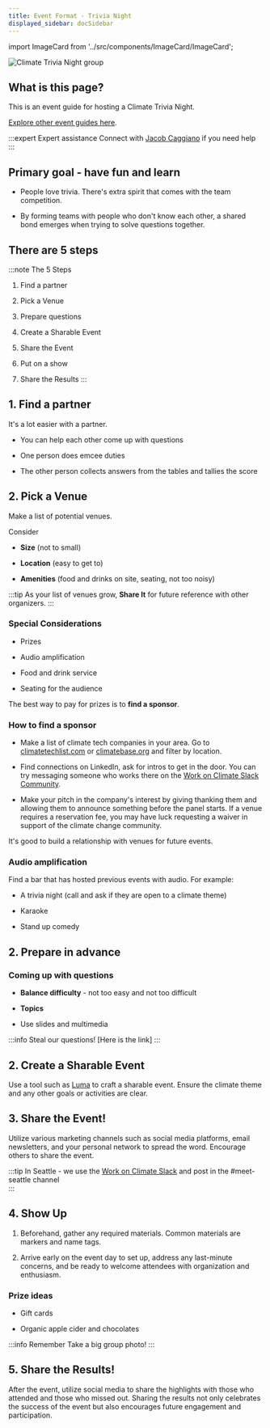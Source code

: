 ```yaml
---
title: Event Format - Trivia Night
displayed_sidebar: docSidebar
---
```

import ImageCard from '../src/components/ImageCard/ImageCard';

![Climate Trivia Night group](/img/climate-tech-trivia-night.jpg)

## What is this page?

This is an event guide for hosting a Climate Trivia Night.

[Explore other event guides here](event-guide).


:::expert Expert assistance
Connect with [Jacob Caggiano](https://linkedin.com/in/jacobcaggiano) if you need help
:::

## Primary goal - have fun and learn

- People love trivia. There's extra spirit that comes with the team competition.

- By forming teams with people who don't know each other, a shared bond emerges when trying to solve questions together.


## There are 5 steps

:::note The 5 Steps

1. Find a partner

2. Pick a Venue

3. Prepare questions

4. Create a Sharable Event

5. Share the Event

6. Put on a show

7. Share the Results
:::

## 1. Find a partner

It's a lot easier with a partner. 

- You can help each other come up with questions

- One person does emcee duties

- The other person collects answers from the tables and tallies the score


## 2. Pick a Venue

Make a list of potential venues.

Consider
- **Size** (not to small)

- **Location** (easy to get to)

- **Amenities** (food and drinks on site, seating, not too noisy)

:::tip
As your list of venues grow, **Share It** for future reference with other organizers.
:::


### Special Considerations

- Prizes

- Audio amplification

- Food and drink service

- Seating for the audience


The best way to pay for prizes is to **find a sponsor**.

### How to find a sponsor

- Make a list of climate tech companies in your area. Go to [climatetechlist.com](https://climatetechlist.com) or [climatebase.org](https://climatebase.org) and filter by location.

- Find connections on LinkedIn, ask for intros to get in the door. You can try messaging someone who works there on the [Work on Climate Slack Community](https://workonclimate.org).

- Make your pitch in the company's interest by giving thanking them and allowing them to announce something before the panel starts.
If a venue requires a reservation fee, you may have luck requesting a waiver in support of the climate change community.

It's good to build a relationship with venues for future events.

### Audio amplification

Find a bar that has hosted previous events with audio. For example:

- A trivia night (call and ask if they are open to a climate theme)

- Karaoke

- Stand up comedy

## 2. Prepare in advance

### Coming up with questions

- **Balance difficulty** - not too easy and not too difficult

- **Topics**

- Use slides and multimedia


:::info Steal our questions!
[Here is the link]
:::


## 2. Create a Sharable Event
Use a tool such as [Luma](https://lu.ma) to craft a sharable event. Ensure the climate theme and any other goals or activities are clear.

## 3. Share the Event!
Utilize various marketing channels such as social media platforms, email newsletters, and your personal network to spread the word. Encourage others to share the event.

:::tip
In Seattle - we use the [Work on Climate Slack](workonclimate.org) and post in the #meet-seattle channel  
:::

## 4. Show Up
1. Beforehand, gather any required materials. Common materials are markers and name tags.

2. Arrive early on the event day to set up, address any last-minute concerns, and be ready to welcome attendees with organization and enthusiasm.

### Prize ideas

- Gift cards

- Organic apple cider and chocolates

:::info Remember
Take a big group photo!
:::

## 5. Share the Results!
After the event, utilize social media to share the highlights with those who attended and those who missed out. Sharing the results not only celebrates the success of the event but also encourages future engagement and participation.
